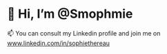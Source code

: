 # 👋 Hi, I’m @Smophmie
📫 You can consult my Linkedin profile and join me on www.linkedin.com/in/sophiethereau

<!---
Smophmie/Smophmie is a ✨ special ✨ repository because its `README.md` (this file) appears on your GitHub profile.
You can click the Preview link to take a look at your changes.
--->
